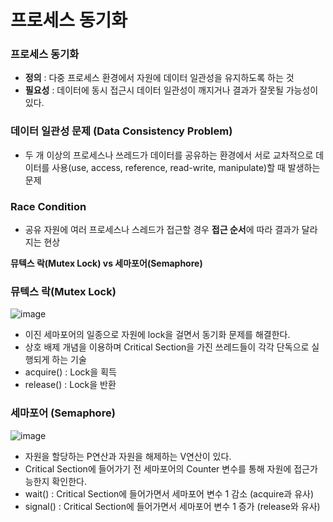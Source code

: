 # 프로세스 동기화

### 프로세스 동기화

- **정의** : 다중 프로세스 환경에서 자원에 데이터 일관성을 유지하도록 하는 것
- **필요성** : 데이터에 동시 접근시 데이터 일관성이 깨지거나 결과가 잘못될 가능성이 있다.

### 데이터 일관성 문제 (Data Consistency Problem)

- 두 개 이상의 프로세스나 쓰레드가 데이터를 공유하는 환경에서 서로 교차적으로 데이터를 사용(use, access, reference, read-write, manipulate)할 때 발생하는 문제

### Race Condition

- 공유 자원에 여러 프로세스나 스레드가 접근할 경우 **접근 순서**에 따라 결과가 달라지는 현상

**뮤텍스 락(Mutex Lock) vs 세마포어(Semaphore)**

### 뮤텍스 락(Mutex Lock)

![image](https://velog.velcdn.com/images%2Fwoosung0420k%2Fpost%2F380eb049-bb26-472e-9c9a-c334194c3911%2Fimage.png)

- 이진 세마포어의 일종으로 자원에 lock을 걸면서 동기화 문제를 해결한다.
- 상호 배제 개념을 이용하며 Critical Section을 가진 쓰레드들이 각각 단독으로 실행되게 하는 기술
- acquire() : Lock을 획득
- release() : Lock을 반환

### 세마포어 (Semaphore)

![image](https://velog.velcdn.com/images%2Fwoosung0420k%2Fpost%2F4f5e57a4-b249-4b9a-a0e3-80c183836cd8%2Fimage.png)

- 자원을 할당하는 P연산과 자원을 해제하는 V연산이 있다.
- Critical Section에 들어가기 전 세마포어의 Counter 변수를 통해 자원에 접근가능한지 확인한다.
- wait() : Critical Section에 들어가면서 세마포어 변수 1 감소 (acquire과 유사)
- signal() : Critical Section에 들어가면서 세마포어 변수 1 증가 (release와 유사)

